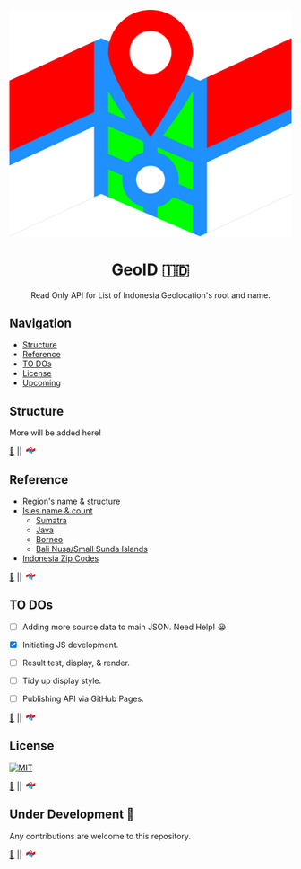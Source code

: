 <center id="up">

![GeoID](./pub/img/logo.svg)
# GeoID :indonesia:
Read Only API for List of Indonesia Geolocation's root and name.
</center>

## Navigation
- [Structure](#structure)
- [Reference](#reference)
- [TO DOs](#to-dos)
- [License](#license)
- [Upcoming](#under-development-construction)

## Structure
More will be added here!


[:compass:](#navigation)&nbsp;||&nbsp;&nbsp;[![Top](./pub/img/min.png)](#up)

## Reference
- [Region's name & structure](https://kodewilayah.id)
- [Isles name & count](https://id.wikipedia.org/wiki/Daftar_pulau_di_Indonesia_menurut_provinsi)
    - [Sumatra](https://id.wikipedia.org/wiki/Daftar_pulau_di_Sumatra)
    - [Java](https://id.wikipedia.org/wiki/Daftar_pulau_di_Jawa)
    - [Borneo](https://id.wikipedia.org/wiki/Daftar_pulau_di_Kalimantan)
    - [Bali Nusa/Small Sunda Islands](https://id.wikipedia.org/wiki/Daftar_pulau_di_Nusa_Tenggara)
- [Indonesia Zip Codes](https://kodeposindo.com)


[:compass:](#navigation)&nbsp;||&nbsp;&nbsp;[![Top](./pub/img/min.png)](#up)

## TO DOs
- [ ] Adding more source data to main JSON. Need Help! :sob:
- [x] Initiating JS development.
- [ ] Result test, display, & render.
- [ ] Tidy up display style.
- [ ] Publishing API via GitHub Pages.


[:compass:](#navigation)&nbsp;||&nbsp;&nbsp;[![Top](./pub/img/min.png)](#up)

## License
[![MIT](https://shields.io/badge/License-MIT-a31f34?style=for-the-badge&colorA=202020&logoWidth=30&logo=data:image/svg+xml;base64,PD94bWwgdmVyc2lvbj0iMS4wIiBlbmNvZGluZz0idXRmLTgiPz4KPCEtLXphei0tPgo8c3ZnIHhtbG5zPSJodHRwOi8vd3d3LnczLm9yZy8yMDAwL3N2ZyIgaGVpZ2h0PSIxNjYiIHdpZHRoPSIzMjEiPgo8ZyBzdHJva2Utd2lkdGg9IjM1IiBzdHJva2U9IiNBMzFGMzQiPgo8cGF0aCBkPSJtMTcuNSwwdjE2Nm01Ny0xNjZ2MTEzbTU3LTExM3YxNjZtNTctMTY2djMzbTU4LDIwdjExMyIvPgo8cGF0aCBkPSJtMTg4LjUsNTN2MTEzIiBzdHJva2U9IiM4QThCOEMiLz4KPHBhdGggZD0ibTIyOSwxNi41aDkyIiBzdHJva2Utd2lkdGg9IjMzIi8+CjwvZz4KPC9zdmc+Cg==)](./LICENSE)


[:compass:](#navigation)&nbsp;||&nbsp;&nbsp;[![Top](./pub/img/min.png)](#up)

## Under Development :construction:
Any contributions are welcome to this repository.


[:compass:](#navigation)&nbsp;||&nbsp;&nbsp;[![Top](./pub/img/min.png)](#up)